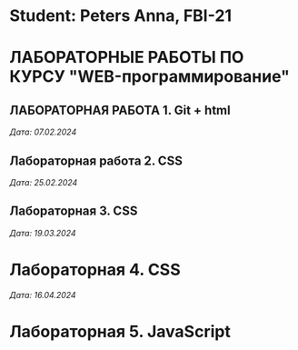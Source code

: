 # Student: Peters Anna, FBI-21

# ЛАБОРАТОРНЫЕ РАБОТЫ ПО КУРСУ "WEB-программирование"

## ЛАБОРАТОРНАЯ РАБОТА 1. Git + html

*Дата: 07.02.2024*

## Лабораторная работа 2. CSS

*Дата: 25.02.2024*

## Лабораторная 3. CSS

*Дата: 19.03.2024*

# Лабораторная 4. CSS

*Дата: 16.04.2024*

# Лабораторная 5. JavaScript
